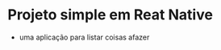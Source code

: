 

# Projeto simple em Reat Native
  - uma aplicação para listar coisas afazer

<p>
  <img src"https://github.com/femelo22/Simple-ToDo-List-React-Native/blob/2c1d87e15c2e37d7721935908df3e38155fc9237/image/todo.png">
</p>

